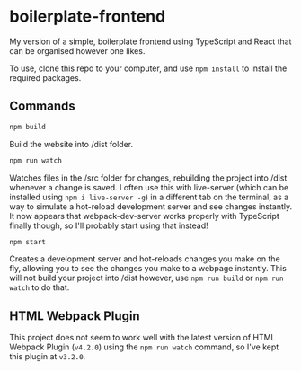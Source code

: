 # boilerplate-frontend

My version of a simple, boilerplate frontend using TypeScript and React that can be organised however one likes.

To use, clone this repo to your computer, and use `npm install` to install the required packages.

## Commands

```bash
npm build
```

Build the website into /dist folder.

```bash
npm run watch
```

Watches files in the /src folder for changes, rebuilding the project into /dist whenever a change is saved.
I often use this with live-server (which can be installed using `npm i live-server -g`) in a different tab on the terminal, as a way to simulate a hot-reload development server and see changes instantly. It now appears that webpack-dev-server works properly with TypeScript finally though, so I'll probably start using that instead!

```bash
npm start
```

Creates a development server and hot-reloads changes you make on the fly, allowing you to see the changes you make to a webpage instantly. This will not build your project into /dist however, use `npm run build` or `npm run watch` to do that.

## HTML Webpack Plugin

This project does not seem to work well with the latest version of HTML Webpack Plugin (`v4.2.0`) using the `npm run watch` command, so I've kept this plugin at `v3.2.0`.
